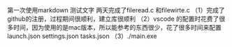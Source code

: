 第一次使用markdown 测试文字
两天完成了fileread.c 和filewirte.c
（1）完成了github的注册，过程期间很顺利，建立库很顺利
（2）vscode 的配置时花费了很多时间，因为使用的是mac版本，所以能参考的东西很少，花了很多时间来配置launch.json settings.json tasks.json
（3）./main.exe